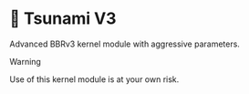 # 🌊 Tsunami V3

Advanced BBRv3 kernel module with aggressive parameters.

> [!WARNING]  
> Use of this kernel module is at your own risk.
